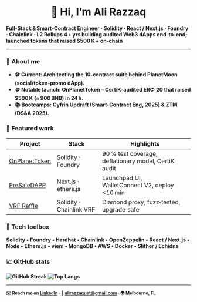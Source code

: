 <h1 align="center">👋 Hi, I’m Ali Razzaq</h1>

<p align="center">

  <b>Full‑Stack & Smart‑Contract Engineer · Solidity · React / Next.js · Foundry · Chainlink · L2 Rollups <b>
  4 + yrs building audited Web3 dApps end‑to‑end; launched tokens that raised $500 K + on‑chain

</p>

---

### 🔑 About me
- 🛠 **Current:** Architecting the 10‑contract suite behind **PlanetMoon** (social/token‑promo dApp).  
- 🪙 **Notable launch:** **OnPlanetToken** – CertiK‑audited ERC‑20 that raised **$500 K** (≈ 900 BNB) in 24 h.  
- 📚 **Bootcamps:** Cyfrin Updraft (Smart‑Contract Eng, 2025) & ZTM (DS&A 2025).  

### 🚀 Featured work
| Project | Stack | Highlights |
|---------|-------|------------|
| [OnPlanetToken](https://github.com/alirazzaq-dev/OnPlanetToken) | Solidity · Foundry | 90 % test coverage, deflationary model, CertiK audit |
| [PreSaleDAPP](https://github.com/alirazzaq-dev/PreSaleDAPP) | Next.js · ethers.js | Launchpad UI, WalletConnect V2, deploy <10 min |
| [VRF Raffle](https://github.com/alirazzaq-dev/vrf-raffle) | Solidity · Chainlink VRF | Diamond proxy, fuzz‑tested, upgrade‑safe |


### 🧰 Tech toolbox
Solidity • Foundry • Hardhat • Chainlink • OpenZeppelin • React / Next.js • Node • Ethers.js • viem • MongoDB • AWS • Docker • Slither / Echidna

### 📈 GitHub stats
![GitHub Streak](https://streak-stats.demolab.com/?user=alirazzaq-dev&theme=default.svg)
![Top Langs](https://github-readme-stats.vercel.app/api/top-langs/?username=alirazzaq-dev&layout=compact)

---

<sup>✉️ Reach me on <a href="https://www.linkedin.com/in/alirazzaq-dev">LinkedIn</a> · 
💌 alirazzaquet@gmail.com · 🌍 Melbourne, FL</sup>
